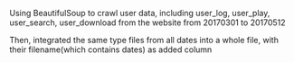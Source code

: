 Using BeautifulSoup to crawl user data, including user_log, user_play, user_search, user_download from the website from 20170301 to 20170512

Then, integrated the same type files from all dates into a whole file, with their filename(which contains dates) as added column 
